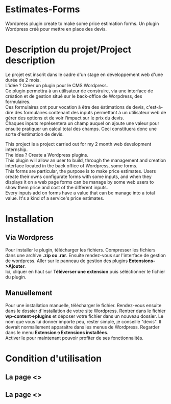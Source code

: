 # Estimates-Forms
Wordpress plugin create to make some price estimation forms. Un plugin Wordpress créé pour mettre en place des devis.

# Description du projet/Project description
Le projet est inscrit dans le cadre d'un stage en développement web d'une durée de 2 mois.</br>
L'idée ? Créer un plugin pour le CMS Wordpress.</br>
Ce plugin permettra à un utilisateur de construire, via une interface de création et de gestion situé sur le back-office de Worpdress, des formulaires.</br>
Ces formulaires ont pour vocation à être des éstimations de devis, c'est-à-dire des formulaires contenant des inputs permettant à un utilisateur web de gérer des options et de voir l'impact sur le prix du devis.</br>
Chaques inputs représentera un champ auquel on ajoute une valeur pour ensuite pratiquer un calcul total des champs. Ceci constituera donc une sorte d'estimation de devis.

This project is a project carried out for my 2 month web development internship.</br>
The idea ? Create a Wordpress plugins.</br>
This plugin will allow an user to build, through the management and creation interface located in the back office of Wordpress, some forms.</br>
This forms are particular, the purpose is to make price estimates. Users create their owns configurate forms with some inputs, and when they displays it on a web page forms can be manage by some web users to show them price and cost of the different inputs.</br>
Every inputs add on forms have a value that can be manage into a total value. It's a kind of a service's price estimates.

# Installation 
<h2>Via Wordpress</h2>
Pour installer le plugin, télécharger les fichiers. Compresser les fichiers dans une archive <strong>.zip ou .rar</strong>. Ensuite rendez-vous sur l'interface de gestion de wordpress. Aller sur le panneau de gestion des plugins <strong>Extensions->Ajouter</strong>.</br>
Ici, cliquer en haut sur <strong>Téléverser une extension</strong> puis séléctionner le fichier du plugin.

<h2>Manuellement</h2>
Pour une installation manuelle, télécharger le fichier. Rendez-vous ensuite dans le dossier d'installation de votre site Wordpress. Rentrer dans le fichier <strong>wp-content->plugins</strong> et déposer votre fichier dans un nouveau dossier. Le nom que vous lui donner importe peu, rester simple, je conseille "devis". Il devrait normallement apparaitre dans les menus de Wordpress. Regarder dans le menu <strong>Extension->Extensions installées</strong>.</br>
Activer le pour maintenant pouvoir profiter de ses fonctionnalités.</br>

# Condition d'utilisation
<h2>La page <<Accueil>> </h2>
<h2>La page <<Editeur>> </h2>
